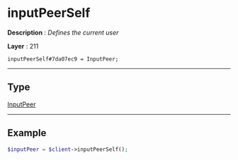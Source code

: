 # inputPeerSelf

**Description** : *Defines the current user*

**Layer** : 211

```tl
inputPeerSelf#7da07ec9 = InputPeer;
```

---

## Type

[InputPeer](type/InputPeer)

---

## Example

```php
$inputPeer = $client->inputPeerSelf();
```